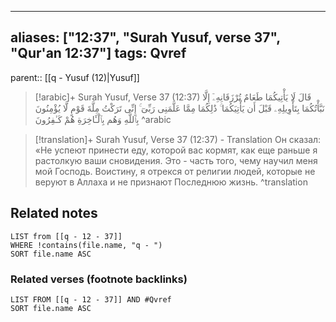 
---
aliases: ["12:37", "Surah Yusuf, verse 37", "Qur'an 12:37"]
tags: Qvref
---

parent:: [[q - Yusuf (12)|Yusuf]]

> [!arabic]+ Surah Yusuf, Verse 37 (12:37)
> <span class="quran-arabic">قَالَ لَا يَأْتِيكُمَا طَعَامٌ تُرْزَقَانِهِۦٓ إِلَّا نَبَّأْتُكُمَا بِتَأْوِيلِهِۦ قَبْلَ أَن يَأْتِيَكُمَا ۚ ذَٰلِكُمَا مِمَّا عَلَّمَنِى رَبِّىٓ ۚ إِنِّى تَرَكْتُ مِلَّةَ قَوْمٍ لَّا يُؤْمِنُونَ بِٱللَّهِ وَهُم بِٱلْـَٔاخِرَةِ هُمْ كَـٰفِرُونَ</span>
^arabic

> [!translation]+ Surah Yusuf, Verse 37 (12:37) - Translation
> Он сказал: «Не успеют принести еду, которой вас кормят, как еще раньше я растолкую ваши сновидения. Это - часть того, чему научил меня мой Господь. Воистину, я отрекся от религии людей, которые не веруют в Аллаха и не признают Последнюю жизнь.
^translation



## Related notes
```dataview
LIST from [[q - 12 - 37]]
WHERE !contains(file.name, "q - ")
SORT file.name ASC
```

### Related verses (footnote backlinks)
```dataview
LIST FROM [[q - 12 - 37]] AND #Qvref
SORT file.name ASC
```

